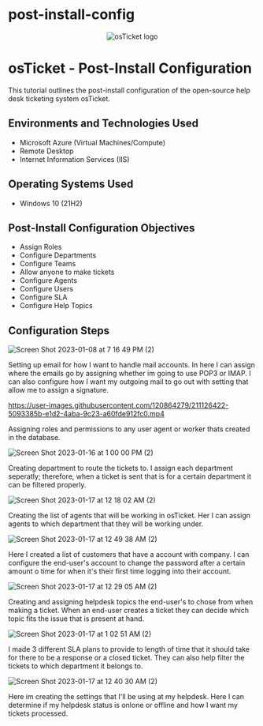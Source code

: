 # post-install-config
<p align="center">
<img src="https://i.imgur.com/Clzj7Xs.png" alt="osTicket logo"/>
</p>

<h1>osTicket - Post-Install Configuration</h1>
This tutorial outlines the post-install configuration of the open-source help desk ticketing system osTicket.<br />


<h2>Environments and Technologies Used</h2>

- Microsoft Azure (Virtual Machines/Compute)
- Remote Desktop
- Internet Information Services (IIS)

<h2>Operating Systems Used </h2>

- Windows 10</b> (21H2)

<h2>Post-Install Configuration Objectives</h2>

- Assign Roles
- Configure Departments
- Configure Teams
- Allow anyone to make tickets
- Configure Agents
- Configure Users
- Configure SLA
- Configure Help Topics

<h2>Configuration Steps</h2>

<p>

![Screen Shot 2023-01-08 at 7 16 49 PM (2)](https://user-images.githubusercontent.com/120864279/211681509-26c1c77e-6dfd-4886-9c65-9d831d59749a.png)

Setting up email for how I want to handle mail accounts. In here I can assign where the emails go by assigning whether im going to use POP3 or IMAP. I can also configure how I want my outgoing mail to go out with setting that allow me to assign a signature.
<p
  
https://user-images.githubusercontent.com/120864279/211126422-5093385b-e1d2-4aba-9c23-a60fde912fc0.mp4

Assigning roles and permissions to any user agent or worker thats created in the database.

</p>

![Screen Shot 2023-01-16 at 1 00 00 PM (2)](https://user-images.githubusercontent.com/120864279/212749923-b4a19e70-e16a-4186-8094-bdf454f05257.png)

Creating department to route the tickets to. I assign each department seperatly; therefore, when a ticket is sent that is for a certain department it can be filtered properly. 
<p>
 
 ![Screen Shot 2023-01-17 at 12 18 02 AM (2)](https://user-images.githubusercontent.com/120864279/212823973-89ffad65-a0b9-43e3-a6f0-e3d50a9a7e9a.png)

 Creating the list of agents that will be working in osTicket. Her I can assign agents to which department that they will be working under. 

</p>

![Screen Shot 2023-01-17 at 12 49 38 AM (2)](https://user-images.githubusercontent.com/120864279/212829160-4ff00b48-2b88-4023-a0d7-63d8f73345bf.png)

Here I created a list of customers that have a account with company. I can configure the end-user's account to change the password after a certain amount o time for when it's their first time logging into their account.
<br />

![Screen Shot 2023-01-17 at 12 29 05 AM (2)](https://user-images.githubusercontent.com/120864279/212825665-d7a306ea-0dad-4fd1-ac76-1327e65a4c13.png)

Creating and assigning helpdesk topics the end-user's to chose from when making a ticket. When an end-user creates a ticket they can decide which topic fits the issue that is present at hand.

<p>

![Screen Shot 2023-01-17 at 1 02 51 AM (2)](https://user-images.githubusercontent.com/120864279/212831447-df9252b4-9e48-45df-9c27-6bdce0d2cc79.png)
 
I made 3 different SLA plans to provide to length of time that it should take for there to be a response or a closed ticket. They can also help filter the tickets to which department it belongs to.
<p>
  
![Screen Shot 2023-01-17 at 12 40 30 AM (2)](https://user-images.githubusercontent.com/120864279/212827574-40e796f2-1886-407c-add8-e44328b1f43d.png)
 
 Here im creating the settings that I'll be using at my helpdesk. Here I can determine if my helpdesk status is onlone or offline and how I want my tickets processed.
</p>
<p>

</p>
<br />

<p>
</p>
<p>

</p>
<br />
